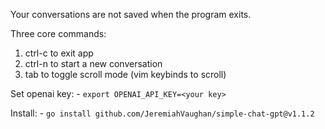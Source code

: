 Your conversations are not saved when the program exits.

Three core commands: 
 1. ctrl-c to exit app
 2. ctrl-n to start a new conversation
 3. tab to toggle scroll mode (vim keybinds to scroll)

Set openai key:
    - `export OPENAI_API_KEY=<your key>`

Install:
    - `go install github.com/JeremiahVaughan/simple-chat-gpt@v1.1.2`
